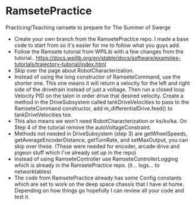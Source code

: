 # RamsetePractice
Practicing/Teaching ramsete to prepare for The Summer of Swerge

* Create your own branch from the RamsetePractice repo. I made a base code to start from so it's easier for me to follow what you guys add.
* Follow the Ramsete tutorial from WPILib with a few changes from the tutorial.. https://docs.wpilib.org/en/stable/docs/software/examples-tutorials/trajectory-tutorial/index.html
* Skip over the page about RobotCharacterization.
* Instead of using the long constructor of RamseteCommand, use the shorter one. This one means it will return a velocity for the left and right side of the drivetrain instead of just a voltage. Then run a closed loop Velocity PID on the talon in order drive that desired velocity. Create a method in the DriveSubsystem called tankDriveVelocities to pass to the RamseteCommand constructor, add m_differentialDrive.feed() to tankDriveVelocities too.
* This also means we won't need RobotCharacterization or ks/kv/ka. On Step 4 of the tutorial remove the autoVoltageConstraint.
* Methods not needed in DriveSubsystem (step 3) are getWheelSpeeds, getAverageEncoderDistance, getTurnRate, and setMaxOutput, you can skip over these. (These were needed for encoder, arcade drive and pigeon stuff which I've already set up in the repo)
* Instead of using RamseteController use RamseteControllerLogging which is already in the RamsetePractice repo. (it... logs... to networktables) 
* The code from RamsetePractice already has some Config constants which are set to work on the deep space chassis that I have at home. Depending on how things go hopefully I can review all your code and test it.

